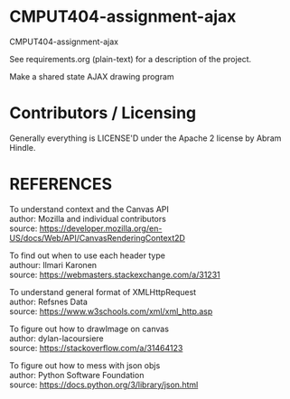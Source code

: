 CMPUT404-assignment-ajax
==============================

CMPUT404-assignment-ajax

See requirements.org (plain-text) for a description of the project.

Make a shared state AJAX drawing program

Contributors / Licensing
========================

Generally everything is LICENSE'D under the Apache 2 license by Abram Hindle.


REFERENCES
========================

To understand context and the Canvas API  
author: Mozilla and individual contributors  
source: https://developer.mozilla.org/en-US/docs/Web/API/CanvasRenderingContext2D  

To find out when to use each header type  
authour: Ilmari Karonen  
source: https://webmasters.stackexchange.com/a/31231  

To understand general format of XMLHttpRequest  
author: Refsnes Data  
source: https://www.w3schools.com/xml/xml_http.asp  

To figure out how to drawImage on canvas  
author: dylan-lacoursiere  
source: https://stackoverflow.com/a/31464123  

To figure out how to mess with json objs  
author: Python Software Foundation  
source: https://docs.python.org/3/library/json.html  


